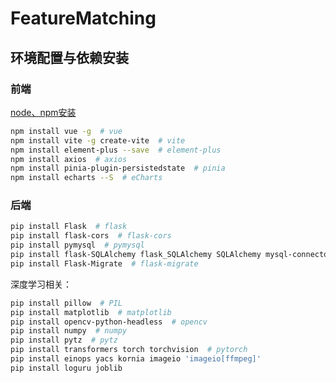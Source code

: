 # FeatureMatching
## 环境配置与依赖安装

### 前端

[node、npm安装](https://nodejs.org/zh-cn "官网安装")

```sh
npm install vue -g  # vue
npm install vite -g create-vite  # vite
npm install element-plus --save  # element-plus
npm install axios  # axios
npm install pinia-plugin-persistedstate  # pinia
npm install echarts --S  # eCharts
```

### 后端

```sh
pip install Flask  # flask
pip install flask-cors  # flask-cors
pip install pymysql  # pymysql
pip install flask-SQLAlchemy flask_SQLAlchemy SQLAlchemy mysql-connector-python flask-mysqldb  # sql alchemy
pip install Flask-Migrate  # flask-migrate
```

深度学习相关：

```sh
pip install pillow  # PIL
pip install matplotlib  # matplotlib
pip install opencv-python-headless  # opencv
pip install numpy  # numpy
pip install pytz  # pytz
pip install transformers torch torchvision  # pytorch
pip install einops yacs kornia imageio 'imageio[ffmpeg]'
pip install loguru joblib
```

